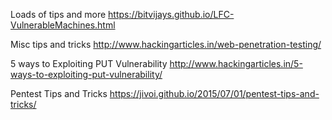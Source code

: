 Loads of tips and more
https://bitvijays.github.io/LFC-VulnerableMachines.html

Misc tips and tricks
http://www.hackingarticles.in/web-penetration-testing/

5 ways to Exploiting PUT Vulnerability
http://www.hackingarticles.in/5-ways-to-exploiting-put-vulnerability/

Pentest Tips and Tricks
https://jivoi.github.io/2015/07/01/pentest-tips-and-tricks/
